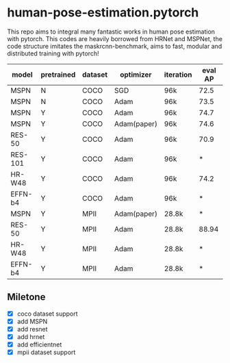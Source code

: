 # human-pose-estimation.pytorch
This repo aims to integral many fantastic works in human pose estimation with pytorch. This codes are heavily borrowed from HRNet and MSPNet, the code structure imitates the maskrcnn-benchmark, aims to fast, modular and distributed training with pytorch! 

| model   | pretrained | dataset | optimizer   | iteration | eval AP |
| ------- | ---------- | ------- | ----------- | --------- | ------- |
| MSPN    | N          | COCO    | SGD         | 96k       | 72.5    |
| MSPN    | N          | COCO    | Adam        | 96k       | 73.5    |
| MSPN    | Y          | COCO    | Adam        | 96k       | 74.7    |
| MSPN    | Y          | COCO    | Adam(paper) | 96k       | 74.6    |
| RES-50  | Y          | COCO    | Adam        | 96k       | 70.9    |
| RES-101 | Y          | COCO    | Adam        | 96k       | *       |
| HR-W48  | Y          | COCO    | Adam        | 96k       | 74.2    |
| EFFN-b4 | Y          | COCO    | Adam        | 96k       | *       |
| MSPN    | Y          | MPII    | Adam(paper) | 28.8k     | *       |
| RES-50  | Y          | MPII    | Adam        | 28.8k     | 88.94   |
| HR-W48  | Y          | MPII    | Adam        | 28.8k     | *       |
| EFFN-b4 | Y          | MPII    | Adam        | 28.8k     | *       |


## Miletone

- [x] coco dataset support
- [x] add MSPN
- [x] add resnet
- [x] add hrnet
- [x] add efficientnet
- [x] mpii dataset support